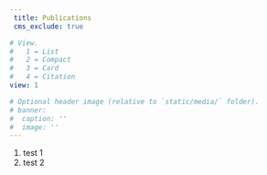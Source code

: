 ```yaml
---
 title: Publications
 cms_exclude: true

# View.
#   1 = List
#   2 = Compact
#   3 = Card
#   4 = Citation
view: 1

# Optional header image (relative to `static/media/` folder).
# banner:
#  caption: ''
#  image: ''
---
```


1. test 1
2. test 2
